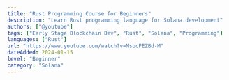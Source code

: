 ```yaml
---
title: "Rust Programming Course for Beginners"
description: "Learn Rust programming language for Solana development"
authors: ["@youtube"]
tags: ["Early Stage Blockchain Dev", "Rust", "Solana", "Programming"]
languages: ["Rust"]
url: "https://www.youtube.com/watch?v=MsocPEZBd-M"
dateAdded: 2024-01-15
level: "Beginner"
category: "Solana"
---
```

